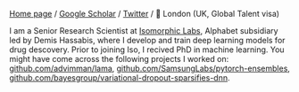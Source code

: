 [Home page](https://arsyash.com) / [Google Scholar](https://scholar.google.com/citations?user=IU-kuP8AAAAJ&hl=en) / [Twitter](https://twitter.com/senya_ashuha) / 📍 London (UK, Global Talent visa)

I am a Senior Research Scientist at [Isomorphic Labs](https://www.isomorphiclabs.com/), Alphabet subsidiary led by Demis Hassabis, where I develop and train deep learning models for drug descovery. Prior to joining Iso, I recived PhD in machine learning. You might have come across the following projects I worked on: [github.com/advimman/lama](github.com/advimman/lama), [github.com/SamsungLabs/pytorch-ensembles](github.com/SamsungLabs/pytorch-ensembles), [github.com/bayesgroup/variational-dropout-sparsifies-dnn](github.com/bayesgroup/variational-dropout-sparsifies-dnn).
